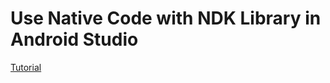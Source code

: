 # Use Native Code with NDK Library in Android Studio  

[Tutorial](https://docs.google.com/document/d/1Ws-XpdpYNLU5hYdnXyTihpXDJLDbHtds5f7fSImaltI/edit)
